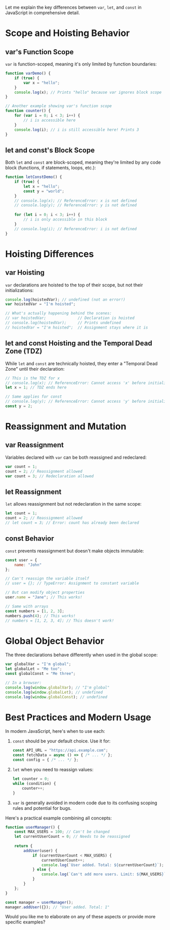 Let me explain the key differences between `var`, `let`, and `const` in JavaScript in comprehensive detail.

# Scope and Hoisting Behavior

## var's Function Scope
`var` is function-scoped, meaning it's only limited by function boundaries:

```javascript
function varDemo() {
    if (true) {
        var x = "hello";
    }
    console.log(x); // Prints "hello" because var ignores block scope
}

// Another example showing var's function scope
function counter() {
    for (var i = 0; i < 3; i++) {
        // i is accessible here
    }
    console.log(i); // i is still accessible here! Prints 3
}
```

## let and const's Block Scope
Both `let` and `const` are block-scoped, meaning they're limited by any code block (functions, if statements, loops, etc.):

```javascript
function letConstDemo() {
    if (true) {
        let x = "hello";
        const y = "world";
    }
    // console.log(x); // ReferenceError: x is not defined
    // console.log(y); // ReferenceError: y is not defined
    
    for (let i = 0; i < 3; i++) {
        // i is only accessible in this block
    }
    // console.log(i); // ReferenceError: i is not defined
}
```

# Hoisting Differences

## var Hoisting
`var` declarations are hoisted to the top of their scope, but not their initializations:

```javascript
console.log(hoistedVar); // undefined (not an error!)
var hoistedVar = "I'm hoisted";

// What's actually happening behind the scenes:
// var hoistedVar;              // Declaration is hoisted
// console.log(hoistedVar);     // Prints undefined
// hoistedVar = "I'm hoisted";  // Assignment stays where it is
```

## let and const Hoisting and the Temporal Dead Zone (TDZ)
While `let` and `const` are technically hoisted, they enter a "Temporal Dead Zone" until their declaration:

```javascript
// This is the TDZ for x
// console.log(x); // ReferenceError: Cannot access 'x' before initialization
let x = 1; // TDZ ends here

// Same applies for const
// console.log(y); // ReferenceError: Cannot access 'y' before initialization
const y = 2;
```

# Reassignment and Mutation

## var Reassignment
Variables declared with `var` can be both reassigned and redeclared:

```javascript
var count = 1;
count = 2; // Reassignment allowed
var count = 3; // Redeclaration allowed
```

## let Reassignment
`let` allows reassignment but not redeclaration in the same scope:

```javascript
let count = 1;
count = 2; // Reassignment allowed
// let count = 3; // Error: count has already been declared
```

## const Behavior
`const` prevents reassignment but doesn't make objects immutable:

```javascript
const user = {
    name: "John"
};

// Can't reassign the variable itself
// user = {}; // TypeError: Assignment to constant variable

// But can modify object properties
user.name = "Jane"; // This works!

// Same with arrays
const numbers = [1, 2, 3];
numbers.push(4); // This works!
// numbers = [1, 2, 3, 4]; // This doesn't work!
```

# Global Object Behavior

The three declarations behave differently when used in the global scope:

```javascript
var globalVar = "I'm global";
let globalLet = "Me too";
const globalConst = "Me three";

// In a browser:
console.log(window.globalVar); // "I'm global"
console.log(window.globalLet); // undefined
console.log(window.globalConst); // undefined
```

# Best Practices and Modern Usage

In modern JavaScript, here's when to use each:

1. `const` should be your default choice. Use it for:
   ```javascript
   const API_URL = "https://api.example.com";
   const fetchData = async () => { /* ... */ };
   const config = { /* ... */ };
   ```

2. `let` when you need to reassign values:
   ```javascript
   let counter = 0;
   while (condition) {
       counter++;
   }
   ```

3. `var` is generally avoided in modern code due to its confusing scoping rules and potential for bugs.

Here's a practical example combining all concepts:

```javascript
function userManager() {
    const MAX_USERS = 100; // Can't be changed
    let currentUserCount = 0; // Needs to be reassigned
    
    return {
        addUser(user) {
            if (currentUserCount < MAX_USERS) {
                currentUserCount++;
                console.log(`User added. Total: ${currentUserCount}`);
            } else {
                console.log(`Can't add more users. Limit: ${MAX_USERS}`);
            }
        }
    };
}

const manager = userManager();
manager.addUser({}); // "User added. Total: 1"
```

Would you like me to elaborate on any of these aspects or provide more specific examples?